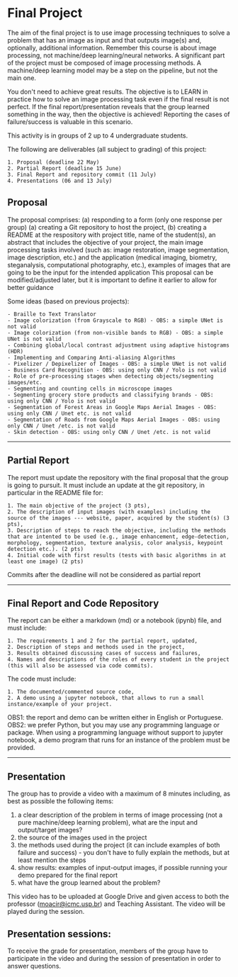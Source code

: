 # Final Project

The aim of the final project is to use image processing techniques to solve a problem that has an image as input and that outputs image(s) and, optionally, additional information. Remember this course is about image processing, not machine/deep learning/neural networks. A significant part of the project must be composed of image processing methods. A machine/deep learning model may be a step on the pipeline, but not the main one.

You don't need to achieve great results. The objective is to LEARN in practice how to solve an image processing task even if the final result is not perfect. If the final report/presentation reveals that the group learned something in the way, then the objective is achieved! Reporting the cases of failure/success is valuable in this scenario.


This activity is in groups of 2 up to 4 undergraduate students.

The following are deliverables (all subject to grading) of this project:

    1. Proposal (deadline 22 May)
    2. Partial Report (deadline 15 June)
    3. Final Report and repository commit (11 July)
    4. Presentations (06 and 13 July)

## Proposal

The proposal comprises:
(a) responding to a form (only one response per group)
(a) creating a Git repository to host the project,
(b) creating a README at the respository with project title, name of the student(s), an abstract that includes the objective of your project, the main image processing tasks involved (such as: image restoration, image segmentation, image description, etc.) and the application (medical imaging, biometry, steganalysis, computational photography, etc.), examples of images that are going to be the input for the intended application
This proposal can be modified/adjusted later, but it is important to define it earlier to allow for better guidance


Some ideas (based on previous projects):

    - Braille to Text Translator
    - Image colorization (from Grayscale to RGB) - OBS: a simple UNet is not valid
    - Image colorization (from non-visible bands to RGB) - OBS: a simple UNet is not valid
    - Combining global/local contrast adjustment using adaptive histograms (HDR)
    - Implementing and Comparing Anti-aliasing Algorithms
    - Pixelizer / Depixelizer of Images - OBS: a simple UNet is not valid
    - Business Card Recognition - OBS: using only CNN / Yolo is not valid
    - Role of pre-processing stages when detecting objects/segmenting images/etc.
    - Segmenting and counting cells in microscope images
    - Segmenting grocery store products and classifying brands - OBS: using only CNN / Yolo is not valid
    - Segmentation of Forest Areas in Google Maps Aerial Images - OBS: using only CNN / Unet etc. is not valid
    - Segmentation of Roads from Google Maps Aerial Images - OBS: using only CNN / Unet /etc. is not valid
    - Skin detection - OBS: using only CNN / Unet /etc. is not valid


---

## Partial Report

The report must update the repository with the final proposal that the group is going to pursuit. It must include an update at the git repository, in particular in the README file for:

    1. The main objective of the project (3 pts),
    2. The description of input images (with examples) including the source of the images --- website, paper, acquired by the student(s) (3 pts),
    3. Description of steps to reach the objective, including the methods that are intented to be used (e.g., image enhancement, edge-detection, morphology, segmentation, texture analysis, color analysis, keypoint detection etc.). (2 pts)
    4. Initial code with first results (tests with basic algorithms in at least one image) (2 pts)

 Commits after the deadline will not be considered as partial report

---

## Final Report and Code Repository

The report can be either a markdown (md) or a notebook (ipynb) file, and must include:

    1. The requirements 1 and 2 for the partial report, updated,
    2. Description of steps and methods used in the project,
    3. Results obtained discussing cases of success and failures,
    4. Names and descriptions of the roles of every student in the project (this will also be assessed via code commits).

The code must include:

    1. The documented/commented source code,
    2. A demo using a jupyter notebook, that allows to run a small instance/example of your project.

OBS1: the report and demo can be written either in English or Portuguese.
OBS2: we prefer Python, but you may use any programming language or package. When using a programming language without support to jupyter notebook, a demo program that runs for an instance of the problem must be provided.

---

## Presentation

The group has to provide a video with a maximum of 8 minutes including, as best as possible the following items:
1. a clear description of the problem in terms of image processing (not a pure machine/deep learning problem), what are the input and output/target images?
2. the source of the images used in the project
3. the methods used during the project (it can include examples of both failure and success) - you don't have to fully explain the methods, but at least mention the steps
4. show results: examples of input-output images, if possible running your demo prepared for the final report
5. what have the group learned about the problem?

This video has to be uploaded at Google Drive and given access to both the professor (moacir@icmc.usp.br) and Teaching Assistant. The video will be played during the session.

Presentation sessions:
-

To receive the grade for presentation, members of the group have to participate in the video and during the session of presentation in order to answer questions.
